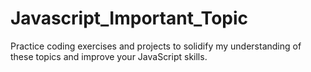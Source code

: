# Javascript_Important_Topic
Practice coding exercises and projects to solidify my understanding of these topics and improve your JavaScript skills.
